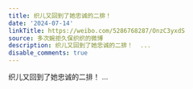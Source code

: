 ```yaml
---
title: 织儿又回到了她忠诚的二排！
date: '2024-07-14'
linkTitle: https://weibo.com/5286768287/OnzC3yxdS
source: 多次婉拒久保织织的微博
description: 织儿又回到了她忠诚的二排！  ...
disable_comments: true
---
```

织儿又回到了她忠诚的二排！  ...